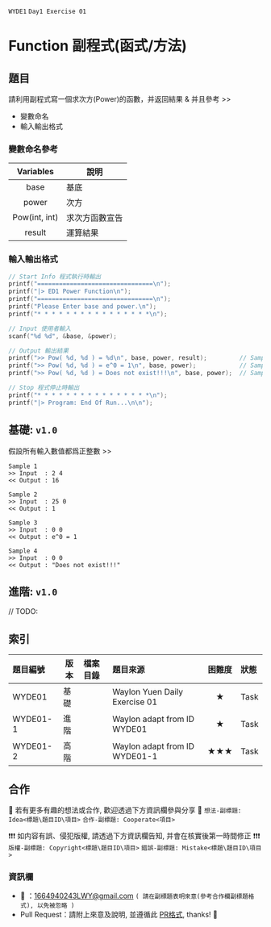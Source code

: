 `WYDE1` `Day1 Exercise 01`
# Function 副程式(函式/方法)

## 題目

請利用副程式寫一個求次方(Power)的函數，并返回結果 & 并且參考 >>
- 變數命名
- 輸入輸出格式

### 變數命名參考
|Variables       |說明 
|:--------------:|----
|base            |基底
|power           |次方
|Pow(int, int)   |求次方函數宣告
|result          |運算結果

### 輸入輸出格式
```c
// Start Info 程式執行時輸出
printf("================================\n");
printf("|> ED1 Power Function\n");
printf("================================\n");
printf("Please Enter base and power.\n");
printf("* * * * * * * * * * * * * * * *\n");

// Input 使用者輸入
scanf("%d %d", &base, &power);

// Output 輸出結果
printf(">> Pow( %d, %d ) = %d\n", base, power, result);         // Sample 1 & 2
printf(">> Pow( %d, %d ) = e^0 = 1\n", base, power);            // Sample 3
printf(">> Pow( %d, %d ) = Does not exist!!!\n", base, power);  // Sample 4

// Stop 程式停止時輸出
printf("* * * * * * * * * * * * * * * *\n");
printf("|> Program: End Of Run...\n\n");
```

## 基礎: `v1.0`

假設所有輸入數值都爲正整數 >>

```
Sample 1
>> Input  : 2 4
<< Output : 16

Sample 2
>> Input  : 25 0
<< Output : 1

Sample 3
>> Input  : 0 0
<< Output : e^0 = 1

Sample 4
>> Input  : 0 0
<< Output : "Does not exist!!!"
```

## 進階: `v1.0`

// TODO:

## 索引

|題目編號   |版本  |檔案目錄  |題目來源                          |困難度  |狀態
|:---------|------|:--------|:--------------------------------|:-----:|:--------
|WYDE01    |基礎  |[]()      |Waylon Yuen Daily Exercise 01    |★     |Task
|WYDE01-1  |進階  |[]()      |Waylon adapt from ID WYDE01      |★     |Task
|WYDE01-2  |高階  |[]()      |Waylon adapt from ID WYDE01-1    |★★★  |Task

## 合作

👏 若有更多有趣的想法或合作, 歡迎透過下方資訊欄參與分享 👏
`想法-副標題: Idea<標題\題目ID\項目>`
`合作-副標題: Cooperate<項目>`

❗❗❗ 如内容有誤、侵犯版權, 請透過下方資訊欄告知, 并會在核實後第一時間修正 ❗❗❗
`版權-副標題: Copyright<標題\題目ID\項目>`
`錯誤-副標題: Mistake<標題\題目ID\項目>`

### 資訊欄
* 📧 ：1664940243LWY@gmail.com `( 請在副標題表明來意(參考合作欄副標題格式), 以免被忽略 )`
* Pull Request：請附上來意及說明, 並遵循此 [PR格式](), thanks! 🙏
